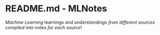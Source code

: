 # README.md - MLNotes
*Machine Learning* learnings *and understandings from different sources compiled into notes for each source!*